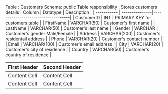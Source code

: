 
Table : Customers Schema: public Table responsibility : Stores customers details
| Column      | Datatype       | Description                        |
| ----------- | ---------------|------------------------------------|
| CustomerID  |  INT           | PRIMARY KEY for customers table    |
| FirstName   | VARCHAR(50)    | Customer's first name              |
| LastName    | VARCHAR(50)    | Customer's last name               |
| Gender      | VARCHAR        | Customer's gender Male/Female      |
| Address     | VARCHAR(200)   | Customer's residentail address     |
| Phone       | VARCHAR(20)    | Customer's contact number          |
| Email       | VARCHAR(100)   | Customer's email address           |
| City        | VARCHAR(20)    | Customer's city of residence       |
| Country     | VARCHAR(50)    | Customer's country of residence    |

| First Header  | Second Header |
| ------------- | ------------- |
| Content Cell  | Content Cell  |
| Content Cell  | Content Cell  |
